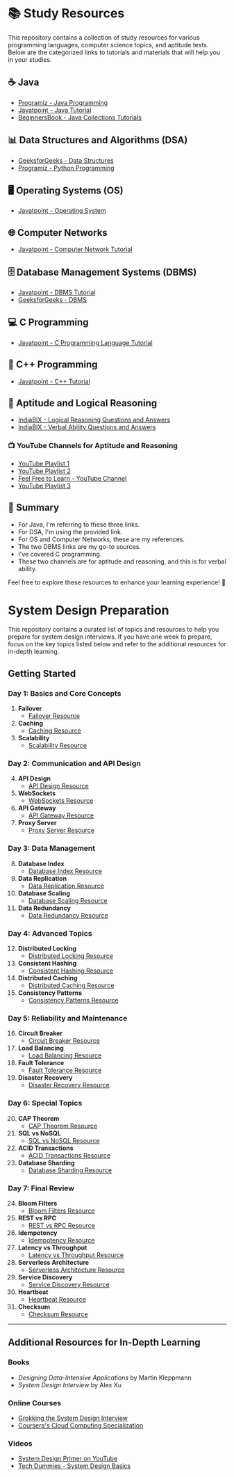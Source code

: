 # 📚 Study Resources

This repository contains a collection of study resources for various programming languages, computer science topics, and aptitude tests. Below are the categorized links to tutorials and materials that will help you in your studies.

## ☕ Java
- [Programiz - Java Programming](https://www.programiz.com/java-programming)
- [Javatpoint - Java Tutorial](https://www.javatpoint.com/java-tutorial)
- [BeginnersBook - Java Collections Tutorials](https://beginnersbook.com/java-collections-tutorials/)

## 📊 Data Structures and Algorithms (DSA)
- [GeeksforGeeks - Data Structures](https://www.geeksforgeeks.org/data-structures/)
- [Programiz - Python Programming](https://www.programiz.com/python-programming)

## 🖥️ Operating Systems (OS)
- [Javatpoint - Operating System](https://www.javatpoint.com/operating-system)

## 🌐 Computer Networks
- [Javatpoint - Computer Network Tutorial](https://www.javatpoint.com/computer-network-tutorial)

## 🗄️ Database Management Systems (DBMS)
- [Javatpoint - DBMS Tutorial](https://www.javatpoint.com/dbms-tutorial)
- [GeeksforGeeks - DBMS](https://www.geeksforgeeks.org/dbms/)

## 💻 C Programming
- [Javatpoint - C Programming Language Tutorial](https://www.javatpoint.com/c-programming-language-tutorial)

## 🔧 C++ Programming
- [Javatpoint - C++ Tutorial](https://www.javatpoint.com/cpp-tutorial)

## 🧠 Aptitude and Logical Reasoning
- [IndiaBIX - Logical Reasoning Questions and Answers](https://www.indiabix.com/logical-reasoning/questions-and-answers/)
- [IndiaBIX - Verbal Ability Questions and Answers](https://www.indiabix.com/verbal-ability/questions-and-answers/)

### 📺 YouTube Channels for Aptitude and Reasoning
- [YouTube Playlist 1](https://youtube.com/playlist?list=PLjLhUHPsqNYkcq6YOfiywbTfnvf_TN7i9&si=1cpmMiouDZmKvrmi)
- [YouTube Playlist 2](https://youtube.com/playlist?list=PLjLhUHPsqNYnM1DmZhIbtd9wNhPO1HGPT&si=nSh3777zObV15TfT)
- [Feel Free to Learn - YouTube Channel](https://youtube.com/@FeelFreetoLearn?si=SIrCXjVLPIa7Wjlv)
- [YouTube Playlist 3](https://youtube.com/playlist?list=PLpyc33gOcbVBbD8Vfy-gCbivjSSHbMpUX&si=H0MCOWBQkmoNsZNV)

## 📝 Summary
- For Java, I'm referring to these three links.
- For DSA, I'm using the provided link.
- For OS and Computer Networks, these are my references.
- The two DBMS links are my go-to sources.
- I've covered C programming.
- These two channels are for aptitude and reasoning, and this is for verbal ability.

Feel free to explore these resources to enhance your learning experience! 🌟
# System Design Preparation

This repository contains a curated list of topics and resources to help you prepare for system design interviews. If you have one week to prepare, focus on the key topics listed below and refer to the additional resources for in-depth learning.

## Getting Started

### Day 1: Basics and Core Concepts
1. **Failover**
   - [Failover Resource](https://lnkd.in/g-eH-Pvf)
2. **Caching**
   - [Caching Resource](https://lnkd.in/gAp-9udf)
3. **Scalability**
   - [Scalability Resource](https://lnkd.in/gHUfp8x9)

### Day 2: Communication and API Design
4. **API Design**
   - [API Design Resource](https://lnkd.in/g6tHgXr7)
5. **WebSockets**
   - [WebSockets Resource](https://lnkd.in/gzdAdBNC)
6. **API Gateway**
   - [API Gateway Resource](https://lnkd.in/gWYGxs3S)
7. **Proxy Server**
   - [Proxy Server Resource](https://lnkd.in/gs2ZF8_d)

### Day 3: Data Management
8. **Database Index**
   - [Database Index Resource](https://lnkd.in/gE_q5m_g)
9. **Data Replication**
   - [Data Replication Resource](https://lnkd.in/gPBmH5h8)
10. **Database Scaling**
    - [Database Scaling Resource](https://lnkd.in/gX7AKQHY)
11. **Data Redundancy**
    - [Data Redundancy Resource](https://lnkd.in/gccsuSvr)

### Day 4: Advanced Topics
12. **Distributed Locking**
    - [Distributed Locking Resource](https://lnkd.in/gJrrrqsa)
13. **Consistent Hashing**
    - [Consistent Hashing Resource](https://lnkd.in/gmrHsEzq)
14. **Distributed Caching**
    - [Distributed Caching Resource](https://lnkd.in/gUH2yV-X)
15. **Consistency Patterns**
    - [Consistency Patterns Resource](https://lnkd.in/gey7tqYh)

### Day 5: Reliability and Maintenance
16. **Circuit Breaker**
    - [Circuit Breaker Resource](https://lnkd.in/gvSrR_EA)
17. **Load Balancing**
    - [Load Balancing Resource](https://lnkd.in/gefSiXEJ)
18. **Fault Tolerance**
    - [Fault Tolerance Resource](https://lnkd.in/guiDtdXT)
19. **Disaster Recovery**
    - [Disaster Recovery Resource](https://lnkd.in/gEYQ_74X)

### Day 6: Special Topics
20. **CAP Theorem**
    - [CAP Theorem Resource](https://lnkd.in/gjtcJxeN)
21. **SQL vs NoSQL**
    - [SQL vs NoSQL Resource](https://lnkd.in/gwCe58TU)
22. **ACID Transactions**
    - [ACID Transactions Resource](https://lnkd.in/g-sjsMwX)
23. **Database Sharding**
    - [Database Sharding Resource](https://lnkd.in/gnuxe5pu)

### Day 7: Final Review
24. **Bloom Filters**
    - [Bloom Filters Resource](https://lnkd.in/gnekDkQv)
25. **REST vs RPC**
    - [REST vs RPC Resource](https://lnkd.in/gVGeh3VV)
26. **Idempotency**
    - [Idempotency Resource](https://lnkd.in/gqGnkZHg)
27. **Latency vs Throughput**
    - [Latency vs Throughput Resource](https://lnkd.in/gDAx6QQd)
28. **Serverless Architecture**
    - [Serverless Architecture Resource](https://lnkd.in/gtS52Sza)
29. **Service Discovery**
    - [Service Discovery Resource](https://lnkd.in/gEjBT8ZA)
30. **Heartbeat**
    - [Heartbeat Resource](https://lnkd.in/gzfQt74b)
31. **Checksum**
    - [Checksum Resource](https://lnkd.in/gJnJpnRF)

---

## Additional Resources for In-Depth Learning

### Books
- *Designing Data-Intensive Applications* by Martin Kleppmann
- *System Design Interview* by Alex Xu

### Online Courses
- [Grokking the System Design Interview](https://www.educative.io/courses/grokking-the-system-design-interview)
- [Coursera's Cloud Computing Specialization](https://www.coursera.org/specializations/cloud-computing)

### Videos
- [System Design Primer on YouTube](https://www.youtube.com/playlist?list=PLMCXHnjXnTnvo6alSjVkgxV-VH6EPyvoX)
- [Tech Dummies - System Design Basics](https://www.youtube.com/channel/UCaBZQ3aJjUUtfttZsmSkp_w)
